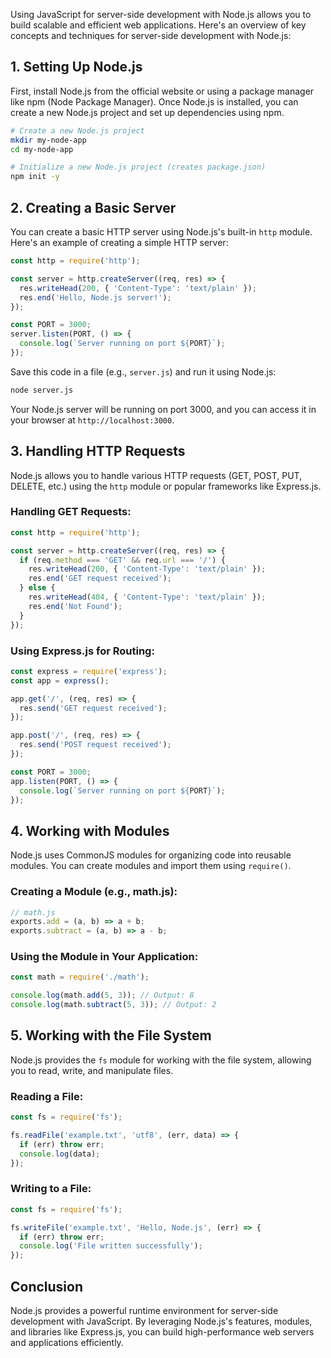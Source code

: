 Using JavaScript for server-side development with Node.js allows you to build scalable and efficient web applications. Here's an overview of key concepts and techniques for server-side development with Node.js:

## 1. Setting Up Node.js

First, install Node.js from the official website or using a package manager like npm (Node Package Manager). Once Node.js is installed, you can create a new Node.js project and set up dependencies using npm.

```bash
# Create a new Node.js project
mkdir my-node-app
cd my-node-app

# Initialize a new Node.js project (creates package.json)
npm init -y
```

## 2. Creating a Basic Server

You can create a basic HTTP server using Node.js's built-in `http` module. Here's an example of creating a simple HTTP server:

```javascript
const http = require('http');

const server = http.createServer((req, res) => {
  res.writeHead(200, { 'Content-Type': 'text/plain' });
  res.end('Hello, Node.js server!');
});

const PORT = 3000;
server.listen(PORT, () => {
  console.log(`Server running on port ${PORT}`);
});
```

Save this code in a file (e.g., `server.js`) and run it using Node.js:

```bash
node server.js
```

Your Node.js server will be running on port 3000, and you can access it in your browser at `http://localhost:3000`.

## 3. Handling HTTP Requests

Node.js allows you to handle various HTTP requests (GET, POST, PUT, DELETE, etc.) using the `http` module or popular frameworks like Express.js.

### Handling GET Requests:

```javascript
const http = require('http');

const server = http.createServer((req, res) => {
  if (req.method === 'GET' && req.url === '/') {
    res.writeHead(200, { 'Content-Type': 'text/plain' });
    res.end('GET request received');
  } else {
    res.writeHead(404, { 'Content-Type': 'text/plain' });
    res.end('Not Found');
  }
});
```

### Using Express.js for Routing:

```javascript
const express = require('express');
const app = express();

app.get('/', (req, res) => {
  res.send('GET request received');
});

app.post('/', (req, res) => {
  res.send('POST request received');
});

const PORT = 3000;
app.listen(PORT, () => {
  console.log(`Server running on port ${PORT}`);
});
```

## 4. Working with Modules

Node.js uses CommonJS modules for organizing code into reusable modules. You can create modules and import them using `require()`.

### Creating a Module (e.g., math.js):

```javascript
// math.js
exports.add = (a, b) => a + b;
exports.subtract = (a, b) => a - b;
```

### Using the Module in Your Application:

```javascript
const math = require('./math');

console.log(math.add(5, 3)); // Output: 8
console.log(math.subtract(5, 3)); // Output: 2
```

## 5. Working with the File System

Node.js provides the `fs` module for working with the file system, allowing you to read, write, and manipulate files.

### Reading a File:

```javascript
const fs = require('fs');

fs.readFile('example.txt', 'utf8', (err, data) => {
  if (err) throw err;
  console.log(data);
});
```

### Writing to a File:

```javascript
const fs = require('fs');

fs.writeFile('example.txt', 'Hello, Node.js', (err) => {
  if (err) throw err;
  console.log('File written successfully');
});
```

## Conclusion

Node.js provides a powerful runtime environment for server-side development with JavaScript. By leveraging Node.js's features, modules, and libraries like Express.js, you can build high-performance web servers and applications efficiently.
